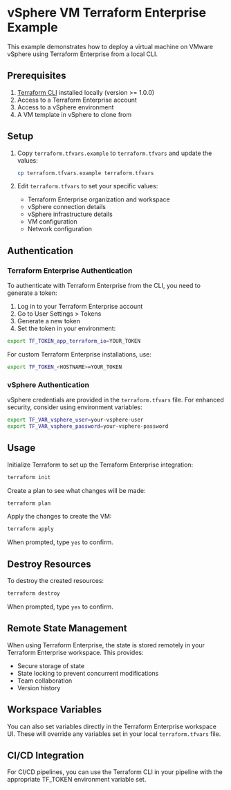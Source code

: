# vSphere VM Terraform Enterprise Example

This example demonstrates how to deploy a virtual machine on VMware vSphere using Terraform Enterprise from a local CLI.

## Prerequisites

1. [Terraform CLI](https://www.terraform.io/downloads.html) installed locally (version >= 1.0.0)
2. Access to a Terraform Enterprise account
3. Access to a vSphere environment
4. A VM template in vSphere to clone from

## Setup

1. Copy `terraform.tfvars.example` to `terraform.tfvars` and update the values:
   ```bash
   cp terraform.tfvars.example terraform.tfvars
   ```

2. Edit `terraform.tfvars` to set your specific values:
   - Terraform Enterprise organization and workspace
   - vSphere connection details
   - vSphere infrastructure details
   - VM configuration
   - Network configuration

## Authentication

### Terraform Enterprise Authentication

To authenticate with Terraform Enterprise from the CLI, you need to generate a token:

1. Log in to your Terraform Enterprise account
2. Go to User Settings > Tokens
3. Generate a new token
4. Set the token in your environment:

```bash
export TF_TOKEN_app_terraform_io=YOUR_TOKEN
```

For custom Terraform Enterprise installations, use:

```bash
export TF_TOKEN_<HOSTNAME>=YOUR_TOKEN
```

### vSphere Authentication

vSphere credentials are provided in the `terraform.tfvars` file. For enhanced security, consider using environment variables:

```bash
export TF_VAR_vsphere_user=your-vsphere-user
export TF_VAR_vsphere_password=your-vsphere-password
```

## Usage

Initialize Terraform to set up the Terraform Enterprise integration:

```bash
terraform init
```

Create a plan to see what changes will be made:

```bash
terraform plan
```

Apply the changes to create the VM:

```bash
terraform apply
```

When prompted, type `yes` to confirm.

## Destroy Resources

To destroy the created resources:

```bash
terraform destroy
```

When prompted, type `yes` to confirm.

## Remote State Management

When using Terraform Enterprise, the state is stored remotely in your Terraform Enterprise workspace. This provides:

- Secure storage of state
- State locking to prevent concurrent modifications
- Team collaboration
- Version history

## Workspace Variables

You can also set variables directly in the Terraform Enterprise workspace UI. These will override any variables set in your local `terraform.tfvars` file.

## CI/CD Integration

For CI/CD pipelines, you can use the Terraform CLI in your pipeline with the appropriate TF_TOKEN environment variable set. 